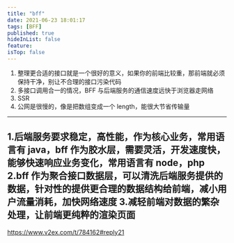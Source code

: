 ```yaml
---
title: "bff"
date: 2021-06-23 18:01:17
tags: [BFF]
published: true
hideInList: false
feature:
isTop: false
---
```


1. 整理更合适的接口就是一个很好的意义，如果你的前端比较重，那前端就必须保持干净，别让不合理的接口污染代码
2. 多接口调用合一的情况，BFF 与后端服务的通信速度远快于浏览器走网络
3. SSR
4. 公网是很慢的，像是把数组变成一个 length，能很大节省传输量

---

## 1.后端服务要求稳定，高性能，作为核心业务，常用语言有 java，bff 作为胶水层，需要灵活，开发速度快，能够快速响应业务变化，常用语言有 node，php 2.bff 作为聚合接口数据层，可以清洗后端服务提供的数据，针对性的提供更合理的数据结构给前端，减小用户流量消耗，加快网络速度 3.减轻前端对数据的繁杂处理，让前端更纯粹的渲染页面

https://www.v2ex.com/t/784162#reply21
